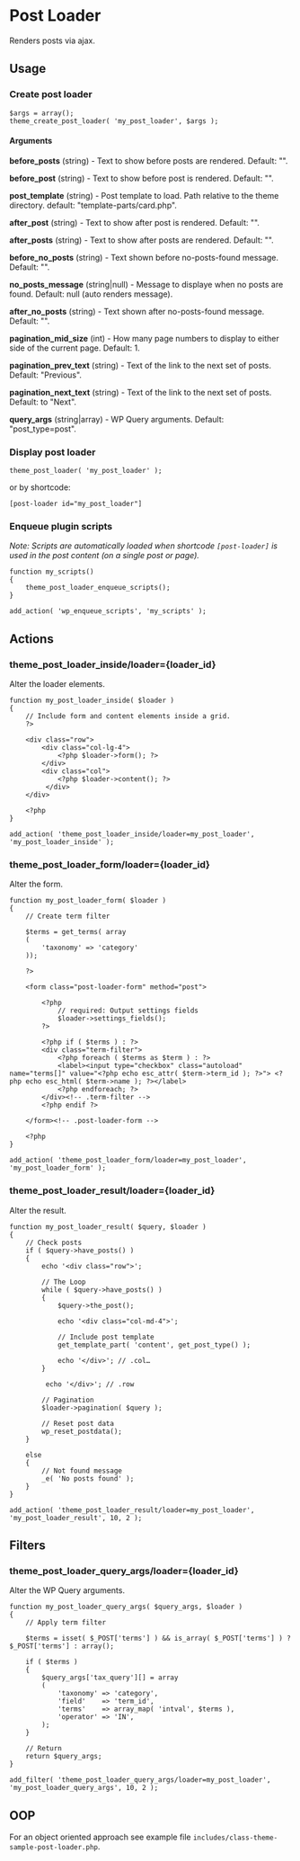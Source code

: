 # Post Loader
Renders posts via ajax.

## Usage

### Create post loader
    $args = array();
    theme_create_post_loader( 'my_post_loader', $args );
    
#### Arguments

**before_posts** (string) - Text to show before posts are rendered. Default: "".

**before_post** (string) - Text to show before post is rendered. Default: "".

**post_template** (string) - Post template to load. Path relative to the theme directory. default: "template-parts/card.php".

**after_post** (string) - Text to show after post is rendered. Default: "".

**after_posts** (string) - Text to show after posts are rendered. Default: "".

**before_no_posts** (string) - Text shown before no-posts-found message. Default: "".

**no_posts_message** (string|null) - Message to displaye when no posts are found. Default: null (auto renders message).

**after_no_posts** (string) - Text shown after no-posts-found message. Default: "".

**pagination_mid_size** (int) - How many page numbers to display to either side of the current page. Default: 1.

**pagination_prev_text** (string) - Text of the link to the next set of posts. Default: "Previous".

**pagination_next_text** (string) - Text of the link to the next set of posts. Default: to "Next".

**query_args** (string|array) - WP Query arguments. Default: "post_type=post".

### Display post loader

    theme_post_loader( 'my_post_loader' );
    
or by shortcode:

    [post-loader id="my_post_loader"]
    
### Enqueue plugin scripts

*Note: Scripts are automatically loaded when shortcode `[post-loader]` is used in the post content (on a single post or page).*

    function my_scripts()
    {
        theme_post_loader_enqueue_scripts();
    }

    add_action( 'wp_enqueue_scripts', 'my_scripts' );

## Actions

### theme_post_loader_inside/loader={loader_id}

Alter the loader elements.

    function my_post_loader_inside( $loader )
    {
        // Include form and content elements inside a grid.
        ?>
        
        <div class="row">
            <div class="col-lg-4">
                <?php $loader->form(); ?>
            </div>
            <div class="col">
                <?php $loader->content(); ?>
             </div>
        </div>
        
        <?php
    }
    
    add_action( 'theme_post_loader_inside/loader=my_post_loader', 'my_post_loader_inside' );

### theme_post_loader_form/loader={loader_id}

Alter the form.

    function my_post_loader_form( $loader )
    {
        // Create term filter

        $terms = get_terms( array
        (
            'taxonomy' => 'category'
        ));

        ?>

        <form class="post-loader-form" method="post">
        
            <?php 
                // required: Output settings fields
                $loader->settings_fields();
            ?>
            
            <?php if ( $terms ) : ?>
            <div class="term-filter">
                <?php foreach ( $terms as $term ) : ?>
                <label><input type="checkbox" class="autoload" name="terms[]" value="<?php echo esc_attr( $term->term_id ); ?>"> <?php echo esc_html( $term->name ); ?></label>
                <?php endforeach; ?>
            </div><!-- .term-filter -->
            <?php endif ?>

        </form><!-- .post-loader-form -->

        <?php
    }
    
    add_action( 'theme_post_loader_form/loader=my_post_loader', 'my_post_loader_form' );
    
### theme_post_loader_result/loader={loader_id}

Alter the result.

    function my_post_loader_result( $query, $loader )
    {
        // Check posts
        if ( $query->have_posts() ) 
        {
            echo '<div class="row">';
            
            // The Loop
            while ( $query->have_posts() ) 
            {
                $query->the_post();
                
                echo '<div class="col-md-4">';
                 
                // Include post template
                get_template_part( 'content', get_post_type() );
                
                echo '</div>'; // .col…
            }
            
             echo '</div>'; // .row
            
            // Pagination
            $loader->pagination( $query );
    
            // Reset post data
            wp_reset_postdata();
        }
        
        else
        {
            // Not found message
            _e( 'No posts found' );
        }
    }
    
    add_action( 'theme_post_loader_result/loader=my_post_loader', 'my_post_loader_result', 10, 2 );

## Filters

### theme_post_loader_query_args/loader={loader_id}

Alter the WP Query arguments.

    function my_post_loader_query_args( $query_args, $loader )
    {
        // Apply term filter
        
        $terms = isset( $_POST['terms'] ) && is_array( $_POST['terms'] ) ? $_POST['terms'] : array();
        
        if ( $terms ) 
        {
            $query_args['tax_query'][] = array
            (
                'taxonomy' => 'category',
                'field'    => 'term_id',
                'terms'    => array_map( 'intval', $terms ),
                'operator' => 'IN',
            );
        }
        
        // Return
        return $query_args;
    }
    
    add_filter( 'theme_post_loader_query_args/loader=my_post_loader', 'my_post_loader_query_args', 10, 2 );

## OOP

For an object oriented approach see example file `includes/class-theme-sample-post-loader.php`.
